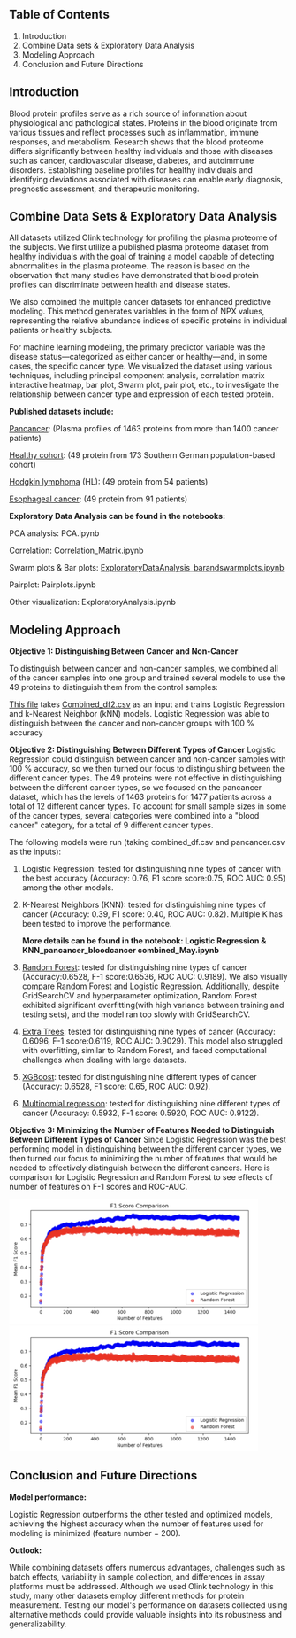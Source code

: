 ## Table of Contents
1. Introduction
2. Combine Data sets & Exploratory Data Analysis
3. Modeling Approach
4. Conclusion and Future Directions

## Introduction

Blood protein profiles serve as a rich source of information about physiological and pathological states. Proteins in the blood originate from various tissues and reflect processes such as inflammation, immune responses, and metabolism. Research shows that the blood proteome differs significantly between healthy individuals and those with diseases such as cancer, cardiovascular disease, diabetes, and autoimmune disorders. Establishing baseline profiles for healthy individuals and identifying deviations associated with diseases can enable early diagnosis, prognostic assessment, and therapeutic monitoring.

## Combine Data Sets & Exploratory Data Analysis

All datasets utilized Olink technology for profiling the plasma proteome of the subjects. 
We first utilize a published plasma proteome dataset from healthy individuals with the goal of training a model capable of detecting abnormalities in the plasma proteome. The reason is based on the observation that many studies have demonstrated that blood protein profiles can discriminate between health and disease states. 

We also combined the multiple cancer datasets for enhanced predictive modeling. This method generates variables in the form of NPX values, representing the relative abundance indices of specific proteins in individual patients or healthy subjects. 

For machine learning modeling, the primary predictor variable was the disease status—categorized as either cancer or healthy—and, in some cases, the specific cancer type. We visualized the dataset using various techniques, including principal component analysis, correlation matrix interactive heatmap, bar plot, Swarm plot, pair plot, etc., to investigate the relationship between cancer type and expression of each tested protein. 

**Published datasets include:**

[Pancancer](https://pmc.ncbi.nlm.nih.gov/articles/PMC10354027/): (Plasma profiles of 1463 proteins from more than 1400 cancer patients)

[Healthy cohort](https://pubs.acs.org/doi/full/10.1021/acs.jproteome.0c00641?casa_token=jmZDPVZOvegAAAAA%3ARv_oH-9X2AfOxbH826lXOOUjBr8xhagsxlecoH2jrUE_aaJUsM1bINZ_g4RxtZSuMI0B1D3th1VilHUy8w): (49 protein from 173 Southern German population-based cohort)

[Hodgkin lymphoma](https://aacrjournals.org/cancerrescommun/article/4/7/1726/746418) (HL): (49 protein from 54 patients)

[Esophageal cancer](https://pmc.ncbi.nlm.nih.gov/articles/PMC10836376/): (49 protein from 91 patients)

**Exploratory Data Analysis can be found in the notebooks:**

PCA analysis: PCA.ipynb

Correlation: Correlation_Matrix.ipynb

Swarm plots & Bar plots: [ExploratoryDataAnalysis_barandswarmplots.ipynb](ExploratoryDataAnalysis_barandswarmplots.ipynb)

Pairplot: Pairplots.ipynb

Other visualization: ExploratoryAnalysis.ipynb


## Modeling Approach

**Objective 1: Distinguishing Between Cancer and Non-Cancer**

To distinguish between cancer and non-cancer samples, we combined all of the cancer samples into one group and trained several models to use the 49 proteins to distinguish them from the control samples:

[This file](RunningAll4Models_PF2.ipynb) takes [Combined_df2.csv](Combined_df2.csv) as an input and trains Logistic Regression and k-Nearest Neighbor (kNN) models. Logistic Regression was able to distinguish between the cancer and non-cancer groups with 100 % accuracy


**Objective 2: Distinguishing Between Different Types of Cancer**
Logistic Regression could distinguish between cancer and non-cancer samples with 100 % accuracy, so we then turned our focus to distinguishing between the different cancer types. The 49 proteins were not effective in distinguishing between the different cancer types, so we focused on the pancancer dataset, which has the levels of 1463 proteins for 1477 patients across a total of 12 different cancer types. To account for small sample sizes in some of the cancer types, several categories were combined into a "blood cancer" category, for a total of 9 different cancer types. 

The following models were run (taking combined_df.csv and pancancer.csv as the inputs):

1. Logistic Regression: tested for distinguishing nine types of cancer with the best accuracy (Accuracy: 0.76, F1 score score:0.75, ROC AUC: 0.95) among the other models.

2. K-Nearest Neighbors (KNN): tested for distinguishing nine types of cancer (Accuracy: 0.39, F1 score: 0.40, ROC AUC: 0.82). Multiple K has been tested to improve the performance.

    **More details can be found in the notebook: Logistic Regression & KNN_pancancer_bloodcancer combined_May.ipynb**

3. [Random Forest](Objective2_RandomForest&ExtraTrees.ipynb): tested for distinguishing nine types of cancer (Accuracy:0.6528, F-1 score:0.6536, ROC AUC: 0.9189). We also visually compare Random Forest and Logistic 
Regression. Additionally, despite GridSearchCV and hyperparameter optimization, Random Forest exhibited significant overfitting(with high variance between training and testing sets), and the model ran too slowly with GridSearchCV. 

4. [Extra Trees](Objective2_RandomForest&ExtraTrees.ipynb): tested for distinguishing nine types of cancer (Accuracy: 0.6096, F-1 score:0.6119, ROC AUC: 0.9029). This model also struggled with overfitting, similar to Random Forest, and faced computational challenges when dealing with large datasets.

5. [XGBoost](RunningAll4Models_UPDATED_PF5.ipynb): tested for distinguishing nine different types of cancer (Accuracy: 0.6528, F1 score: 0.65, ROC AUC: 0.92). 

6. [Multinomial regression](https://github.com/parinazfathi/ErdosFall2024ProteinTeam/blob/main/Modeling_Approaches/Objective_2_TypeOfCancer/Multinomial_imputedkNN_updated.ipynb): tested for distinguishing nine different types of cancer (Accuracy: 0.5932, F-1 score: 0.5920, ROC AUC: 0.9122). 


**Objective 3: Minimizing the Number of Features Needed to Distinguish Between Different Types of Cancer**
Since Logistic Regression was the best performing model in distinguishing between the different cancer types, we then turned our focus to minimizing the number of features that would be needed to effectively distinguish between the different cancers. 
Here is comparison for Logistic Regression and Random Forest to see effects of number of features on F-1 scores and ROC-AUC.

<img width="450" alt="F-1Scores" src="F-1Scores.png">  <img width="450" alt="ROC_AUC" src="F-1Scores.png">


## Conclusion and Future Directions

**Model performance:**

Logistic Regression outperforms the other tested and optimized models, achieving the highest accuracy when the number of features used for modeling is minimized (feature number = 200).

**Outlook:**

While combining datasets offers numerous advantages, challenges such as batch effects, variability in sample collection, and differences in assay platforms must be addressed. Although we used Olink technology in this study, many other datasets employ different methods for protein measurement. Testing our model's performance on datasets collected using alternative methods could provide valuable insights into its robustness and generalizability.




